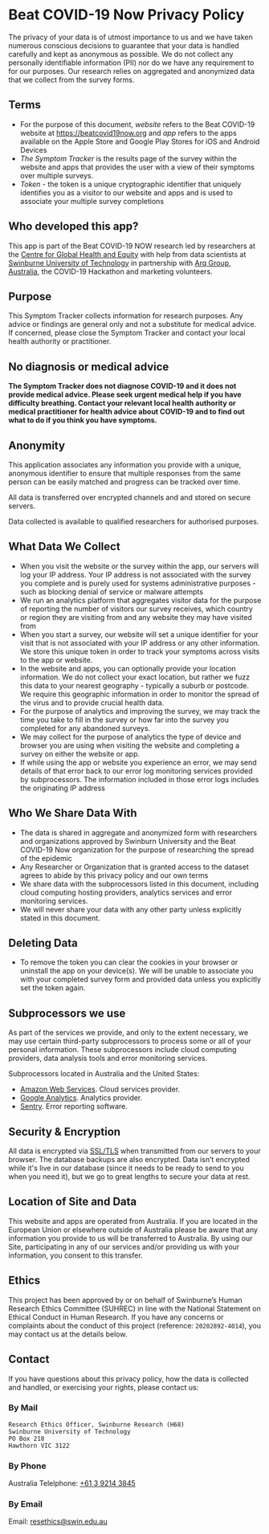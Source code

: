 # Beat COVID-19 Now Privacy Policy

The privacy of your data is of utmost importance to us and we have taken numerous conscious decisions to guarantee that your data is handled carefully and kept as anonymous as possible. We do not collect any personally identifiable information (PII) nor do we have any requirement to for our purposes. Our research relies on aggregated and anonymized data that we collect from the survey forms.

## Terms

* For the purpose of this document, _website_ refers to the Beat COVID-19 website at https://beatcovid19now.org and _app_ refers to the apps available on the Apple Store and Google Play Stores for iOS and Android Devices
* _The Symptom Tracker_ is the results page of the survey within the website and apps that provides the user with a view of their symptoms over multiple surveys.
* _Token_ - the token is a unique cryptographic identifier that uniquely identifies you as a visitor to our website and apps and is used to associate your multiple survey completions

## Who developed this app?

This app is part of the Beat COVID-19 NOW research led by researchers at the [Centre for Global Health and Equity](https://www.swinburne.edu.au/research/global-health-equity/) with help from data scientists at [Swinburne University of Technology](https://www.swinburne.edu.au/) in partnership with [Arq Group, Australia](https://arq.group/), the COVID-19 Hackathon and marketing volunteers.

## Purpose

This Symptom Tracker collects information for research purposes. Any advice or findings are general only and not a substitute for medical advice. If concerned, please close the Symptom Tracker and contact your local health authority or practitioner.

## No diagnosis or medical advice

**The Symptom Tracker does not diagnose COVID-19 and it does not provide medical advice. Please seek urgent medical help if you have difficulty breathing. Contact your relevant local health authority or medical practitioner for health advice about COVID-19 and to find out what to do if you think you have symptoms.**

## Anonymity

This application associates any information you provide with a unique, anonymous identifier to ensure that multiple responses from the same person can be easily matched and progress can be tracked over time.

All data is transferred over encrypted channels and and stored on secure servers.

Data collected is available to qualified researchers for authorised purposes.

## What Data We Collect

* When you visit the website or the survey within the app, our servers will log your IP address. Your IP address is not associated with the survey you complete and is purely used for systems administrative purposes - such as blocking denial of service or malware attempts
* We run an analytics platform that aggregates visitor data for the purpose of reporting the number of visitors our survey receives, which country or region they are visiting from and any website they may have visited from
* When you start a survey, our website will set a unique identifier for your visit that is not associated with your IP address or any other information. We store this unique token in order to track your symptoms across visits to the app or website.
* In the website and apps, you can optionally provide your location information. We do not collect your exact location, but rather we fuzz this data to your nearest geography - typically a suburb or postcode. We require this geographic information in order to monitor the spread of the virus and to provide crucial health data.
* For the purpose of analytics and improving the survey, we may track the time you take to fill in the survey or how far into the survey you completed for any abandoned surveys.
* We may collect for the purpose of analytics the type of device and browser you are using when visiting the website and completing a survey on either the website or app.
* If while using the app or website you experience an error, we may send details of that error back to our error log monitoring services provided by subprocessors. The information included in those error logs includes the originating IP address

## Who We Share Data With

* The data is shared in aggregate and anonymized form with researchers and organizations approved by Swinburn University and the Beat COVID-19 Now organization for the purpose of researching the spread of the epidemic
* Any Researcher or Organization that is granted access to the dataset agrees to abide by this privacy policy and our own terms
* We share data with the subprocessors listed in this document, including cloud computing hosting providers, analytics services and error monitoring services.
* We will never share your data with any other party unless explicitly stated in this document.

## Deleting Data

* To remove the token you can clear the cookies in your browser or uninstall the app on your device(s). We will be unable to associate you with your completed survey form and provided data unless you explicitly set the token again.

## Subprocessors we use

As part of the services we provide, and only to the extent necessary, we may use certain third-party subprocessors to process some or all of your personal information. These subprocessors include cloud computing providers, data analysis tools and error monitoring services.

Subprocessors located in Australia and the United States:
* [Amazon Web Services](https://aws.amazon.com//). Cloud services provider.
* [Google Analytics](https://analytics.google.com). Analytics provider.
* [Sentry](https://www.sentry.io/). Error reporting software.

## Security & Encryption

All data is encrypted via [SSL/TLS](https://en.wikipedia.org/wiki/Transport_Layer_Security) when transmitted from our servers to your browser. The database backups are also encrypted. Data isn’t encrypted while it's live in our database (since it needs to be ready to send to you when you need it), but we go to great lengths to secure your data at rest.

## Location of Site and Data

This website and apps are operated from Australia. If you are located in the European Union or elsewhere outside of Australia please be aware that any information you provide to us will be transferred to Australia. By using our Site, participating in any of our services and/or providing us with your information, you consent to this transfer.

## Ethics

This project has been approved by or on behalf of Swinburne’s Human Research Ethics Committee (SUHREC) in line with the National Statement on Ethical Conduct in Human Research. If you have any concerns or complaints about the conduct of this project (reference: `20202892-4014`), you may contact us at the details below.


## Contact

If you have questions about this privacy policy, how the data is collected and handled, or exercising your rights, please contact us:

### By Mail

```
Research Ethics Officer, Swinburne Research (H68)
Swinburne University of Technology
PO Box 218
Hawthorn VIC 3122
```

### By Phone

Australia Telelphone: [+61 3 9214 3845](callto:+61392143845)

### By Email

Email: [resethics@swin.edu.au](mailto:resethics@swin.edu.au)

